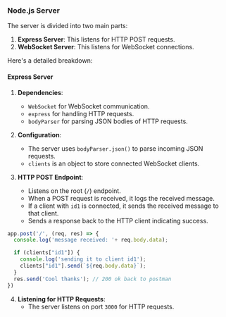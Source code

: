 ### Node.js Server

The server is divided into two main parts:

1. **Express Server**: This listens for HTTP POST requests.
2. **WebSocket Server**: This listens for WebSocket connections.

Here's a detailed breakdown:

#### Express Server

1. **Dependencies**:
   - `WebSocket` for WebSocket communication.
   - `express` for handling HTTP requests.
   - `bodyParser` for parsing JSON bodies of HTTP requests.

2. **Configuration**:
   - The server uses `bodyParser.json()` to parse incoming JSON requests.
   - `clients` is an object to store connected WebSocket clients.

3. **HTTP POST Endpoint**:
   - Listens on the root (`/`) endpoint.
   - When a POST request is received, it logs the received message.
   - If a client with `id1` is connected, it sends the received message to that client.
   - Sends a response back to the HTTP client indicating success.

```js
app.post('/', (req, res) => {
  console.log('message received: '+ req.body.data);

  if (clients["id1"]) {
    console.log('sending it to client id1');
    clients["id1"].send(`${req.body.data}`);
  }
  res.send('Cool thanks'); // 200 ok back to postman
})
```

4. **Listening for HTTP Requests**:
   - The server listens on port `3000` for HTTP requests.

```js
app.listen(port, () => {
  console.log(`server listening for notifications on port ${port}`);
})
```

#### WebSocket Server

1. **Configuration**:
   - The WebSocket server listens on port `8888`.

2. **Connection Handling**:
   - When a client connects, it logs the connection and stores the WebSocket object in the `clients` object under the key `id1`.

```js
wss.on("connection", (ws, req) => {
  console.log("Client connected: " + req);
  clients["id1"] = ws;

  ws.on("close", () => {
    delete clients["id1"];
    console.log("client disconnected");
  })
})
```

### HTML Client

1. **WebSocket Connection**:
   - The client establishes a WebSocket connection to `ws://localhost:8888`.

2. **Event Listeners**:
   - `open` event: Logs when the connection is successfully established.
   - `message` event: When a message is received, it creates a new `div` element with the class `raindrop`, sets its text content to the message data, and appends it to the `raindrops` div. It also logs that a message was received.

```html
<script>
  const ws = new WebSocket("ws://localhost:8888");

  ws.addEventListener("open", () => {
    console.log("We are connected!")
  })

  ws.addEventListener("message", (e) => {
    const raindrop = document.createElement('div');
    raindrop.className = 'raindrop';
    raindrop.textContent = e.data;
    document.getElementById('raindrops').append(raindrop);
    console.log('message received');
  })
</script>
```

### Workflow Summary

1. **Client Connection**:
   - The client (HTML) connects to the WebSocket server.

2. **Sending Data**:
   - An HTTP POST request is sent to the Express server with some data.
   - The Express server logs the message and forwards it to the WebSocket client if connected.

3. **Receiving Data**:
   - The WebSocket client receives the message and displays it on the web page.

This setup allows for real-time communication where the server can push updates to connected clients via WebSockets (instead of them having to query the server for new messages every x amount of time - polling), and clients can react to these updates immediately by updating the DOM (Document Object Model).
